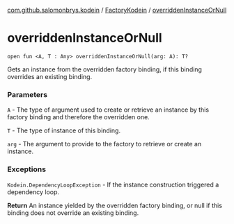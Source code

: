 [com.github.salomonbrys.kodein](../index.md) / [FactoryKodein](index.md) / [overriddenInstanceOrNull](.)

# overriddenInstanceOrNull

`open fun <A, T : Any> overriddenInstanceOrNull(arg: A): T?`

Gets an instance from the overridden factory binding, if this binding overrides an existing binding.

### Parameters

`A` - The type of argument used to create or retrieve an instance by this factory binding and therefore the overridden one.

`T` - The type of instance of this binding.

`arg` - The argument to provide to the factory to retrieve or create an instance.

### Exceptions

`Kodein.DependencyLoopException` - If the instance construction triggered a dependency loop.

**Return**
An instance yielded by the overridden factory binding, or null if this binding does not override an existing binding.

